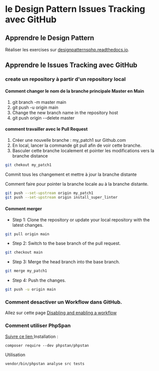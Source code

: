 # le Design Pattern   Issues Tracking avec GitHub

## Apprendre le Design Pattern
Réaliser les exercises sur  [designpatternsphp.readthedocs.io](https://designpatternsphp.readthedocs.io/en/latest/Creational/Prototype/README.html/).

## Apprendre le Issues Tracking avec GitHub

### create un repository à partir d'un repository local
#### Comment changer le nom de la branche principale Master en Main

1. git branch -m master main
2. git push -u origin main
3. Change the new branch name in the repository host
4. git push origin --delete master

#### comment travailler avec le Pull Request
1. Créer une nouvelle branche : my_patch1 sur Github.com
2. En local, lancer la commande git pull afin de voir cette branche.
3. Basculer cette branche localement et pointer les modifications vers la branche distance
```bash
git chekout my_patch1
```
Commit tous les changement et mettre à jour la branche distante

Comment faire pour pointer la branche locale au à la branche distante.

```bash
git push --set-upstream origin my_patch1
git push --set-upstream origin install_super_linter
```

#### Comment merger

* Step 1: Clone the repository or update your local repository with the latest changes.
```bash
git pull origin main
```
* Step 2: Switch to the base branch of the pull request.
```bash
git checkout main
```
* Step 3: Merge the head branch into the base branch.
```bash
git merge my_patch1
```
* Step 4: Push the changes.
```bash
git push -u origin main
```

### Comment desactiver un Workflow dans GitHub.
Allez sur cette page [Disabling and enabling a workflow](https://docs.github.com/en/actions/managing-workflow-runs/disabling-and-enabling-a-workflow)

### Comment utiliser PhpSpan
[Suivre ce lien ](https://phpstan.org/user-guide/getting-started)
Installation :
```
composer require --dev phpstan/phpstan
```
Utilisation
```
vendor/bin/phpstan analyse src tests
```
